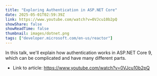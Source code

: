```yaml
---
title: "Exploring Authentication in ASP.NET Core"
date: 2025-05-01T02:59:39Z
link: https://www.youtube.com/watch?v=0VJcu10b2pQ
showShare: false
showReadTime: false
thumbnail: images/dotnet.png
tags: ["developer.microsoft.com/en-us/reactor"]
---
```

In this talk, we'll explain how authentication works in ASP.NET Core 9, which can be complicated and have many different parts.

- Link to article: https://www.youtube.com/watch?v=0VJcu10b2pQ